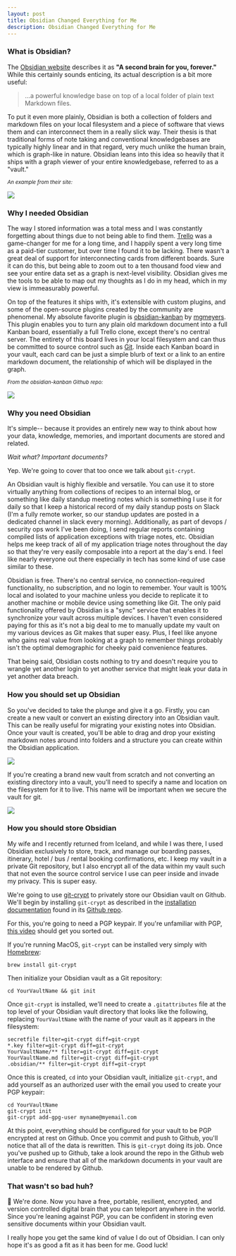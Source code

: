 ```yaml
---
layout: post
title: Obsidian Changed Everything for Me
description: Obsidian Changed Everything for Me
---
```


### What is Obsidian?

The [Obsidian website](https://obsidian.md) describes it as **"A second brain for you, forever."** While this certainly sounds enticing,
its actual description is a bit more useful:

> ...a powerful knowledge base on top of a local folder of plain text Markdown files.

To put it even more plainly, Obsidian is both a collection of folders and markdown files on your local filesystem and a piece of
software that views them and can interconnect them in a really slick way. Their thesis is that traditional forms of note taking and conventional
knowledgebases are typically highly linear and in that regard, very much unlike the human brain, which is graph-like in nature. Obsidian
leans into this idea so heavily that it ships with a graph viewer of your entire knowledgebase, referred to as a "vault."

<sub>_An example from their site:_</sub>

![](https://obsidian.md/images/screenshot.png)

### Why I needed Obsidian

The way I stored information was a total mess and I was constantly forgetting about things due to not being able to find them. [Trello](https://trello.com) was a game-changer for me for a long time, and I happily spent a very long time as a paid-tier customer, but over time I found it to be lacking. There wasn't a great deal of support for interconnecting cards from different boards. Sure it can do this, but being able to zoom out to a ten thousand food view and see your entire data set as a graph is next-level visibility. Obsidian gives me the tools to be able to map out my thoughts as I do in my head, which in my view is immeasurably powerful.

On top of the features it ships with, it's extensible with custom plugins, and some of the open-source plugins created by the community are phenomenal. My absolute favorite plugin is [obsidian-kanban](https://github.com/mgmeyers/obsidian-kanban) by [mgmeyers](https://github.com/mgmeyers). This plugin enables you to turn any plain old markdown document into a full Kanban board, essentially a full Trello clone, except there's no central server. The entirety of this board lives in your local filesystem and can thus be committed to source control such as [Git](https://git-scm.com). Inside each Kanban board in your vault, each card can be just a simple blurb of text or a link to an entire markdown document, the relationship of which will be displayed in the graph.

<sub>_From the obsidian-kanban Github repo:_</sub>

![](https://camo.githubusercontent.com/51a7f221ca5af26447a2924866adc9e467ba95f595af665a0ef8a0f8739e1296/68747470733a2f2f6d6174746865776d6579652e72732f6f6273696469616e2d6b616e62616e2f4173736574732f53637265656e25323053686f74253230323032312d30392d3136253230617425323031322e35382e3232253230504d2e706e67)

### Why you need Obsidian

It's simple-- because it provides an entirely new way to think about how your data, knowledge, memories, and important documents are stored and related.

_Wait what? Important documents?_

Yep. We're going to cover that too once we talk about `git-crypt`.

An Obsidian vault is highly flexible and versatile. You can use it to store virtually anything from collections of recipes to an internal blog, or something like daily standup meeting notes which is something I use it for daily so that I keep a historical record of my daily standup posts on Slack (I'm a fully remote worker, so our standup updates are posted in a dedicated channel in slack every morning). Additionally, as part of devops / security ops work I've been doing, I send regular reports containing compiled lists of application exceptions with triage notes, etc. Obsidian helps me keep track of all of my application triage notes throughout the day so that they're very easily composable into a report at the day's end. I feel like nearly everyone out there especially in tech has some kind of use case similar to these.

Obsidian is free. There's no central service, no connection-required functionality, no subscription, and no login to remember. Your vault is 100% local and isolated to your machine unless you decide to replicate it to another machine or mobile device using something like Git. The only paid functionality offered by Obsidian is a "sync" service that enables it to synchronize your vault across multiple devices. I haven't even considered paying for this as it's not a big deal to me to manually update my vault on my various devices as Git makes that super easy. Plus, I feel like anyone who gains real value from looking at a graph to remember things probably isn't the optimal demographic for cheeky paid convenience features.

That being said, Obsidian costs nothing to try and doesn't require you to wrangle yet another login to yet another service that might leak your data in yet another data breach. 

### How you should set up Obsidian

So you've decided to take the plunge and give it a go. Firstly, you can create a new vault or convert an existing directory into an Obsidian vault. This can be really useful for migrating your existing notes into Obsidian. Once your vault is created, you'll be able to drag and drop your existing markdown notes around into folders and a structure you can create within the Obsidian application.

![](/assets/img/obsidian-new-vault.png)

If you're creating a brand new vault from scratch and not converting an existing directory into a vault, you'll need to specify a name and location on the filesystem for it to live. This name will be important when we secure the vault for git.

![](/assets/img/obsidian-create-vault.png)

### How you should store Obsidian

My wife and I recently returned from Iceland, and while I was there, I used Obsidian exclusively to store, track, and manage our boarding passes, itinerary, hotel / bus / rental booking confirmations, etc. I keep my vault in a private Git repository, but I also encrypt all of the data within my vault such that not even the source control service I use can peer inside and invade my privacy. This is super easy.

We're going to use [git-crypt](https://github.com/AGWA/git-crypt) to privately store our Obsidian vault on Github. We'll begin by installing `git-crypt` as described in the [installation documentation](https://github.com/AGWA/git-crypt/blob/master/INSTALL.md) found in its [Github repo](https://github.com/AGWA/git-crypt/). 

For this, you're going to need a PGP keypair. If you're unfamiliar with PGP, [this video](https://www.youtube.com/watch?v=DMGIlj7u7Eo) should get you sorted out.

If you're running MacOS, `git-crypt` can be installed very simply with [Homebrew](https://brew.sh/):

```
brew install git-crypt
```

Then initialize your Obsidian vault as a Git repository:

```
cd YourVaultName && git init
```

Once `git-crypt` is installed, we'll need to create a `.gitattributes` file at the top level of your Obsidian vault directory that looks like the following, replacing `YourVaultName` with the name of your vault as it appears in the filesystem:

```
secretfile filter=git-crypt diff=git-crypt
*.key filter=git-crypt diff=git-crypt
YourVaultName/** filter=git-crypt diff=git-crypt
YourVaultName.md filter=git-crypt diff=git-crypt
.obsidian/** filter=git-crypt diff=git-crypt
```

Once this is created, `cd` into your Obsidian vault, initialize `git-crypt`, and add yourself as an authorized user with the email you used to create your PGP keypair:

```
cd YourVaultName
git-crypt init
git-crypt add-gpg-user myname@myemail.com
```

At this point, everything should be configured for your vault to be PGP encrypted at rest on Github. Once you commit and push to Github, you'll notice that all of the data is rewritten. This is `git-crypt` doing its job. Once you've pushed up to Github, take a look around the repo in the Github web interface and ensure that all of the markdown documents in your vault are unable to be rendered by Github.

### That wasn't so bad huh?

🎉 We're done. Now you have a free, portable, resilient, encrypted, and version controlled digital brain that you can teleport anywhere in the world. Since you're leaning against PGP, you can be confident in storing even sensitive documents within your Obsidian vault.

I really hope you get the same kind of value I do out of Obsidian. I can only hope it's as good a fit as it has been for me. Good luck!

